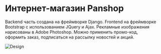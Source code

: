 # Интернет-магазин Panshop

Backend часть создана на фреймворке Django. Frontend на фреймворке Bootstrap с использованием JQuery и Ajax. Рекламные изображения нарисованы в Adobe Photoshop. Можно применить промо-код, оформить заказ, подписаться на рассылку новостей и акций.

![Design](https://github.com/vladpantyukhin/panshop/blob/main/design/layout.png)
